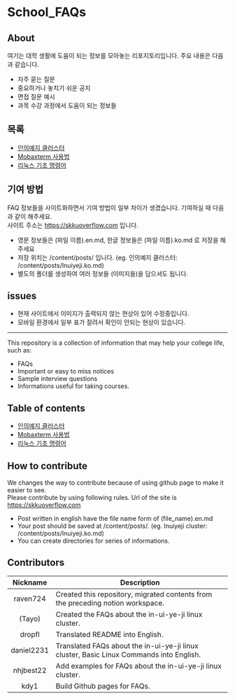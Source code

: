 # School_FAQs

## About

여기는 대학 생활에 도움이 되는 정보를 모아놓는 리포지토리입니다. 주요 내용은 다음과 같습니다.

* 자주 묻는 질문
* 중요하거나 놓치기 쉬운 공지
* 면접 질문 예시
* 과목 수강 과정에서 도움이 되는 정보들     

## 목록
- [인의예지 클러스터](/content/posts/Inuiyeji.ko.md)
- [Mobaxterm 사용법](/content/posts/mobaxterm.ko.md)
- [리눅스 기초 명령어](/content/posts/linux/list.ko.md)


## 기여 방법

FAQ 정보들을 사이트화하면서 기여 방법이 일부 차이가 생겼습니다. 기여하실 때 다음과 같이 해주세요.     
사이트 주소는 https://skkuoverflow.com 입니다.

- 영문 정보들은 (파일 이름).en.md, 한글 정보들은 (파일 이름).ko.md 로 저장을 해주세요
- 저장 위치는 /content/posts/ 입니다. (eg. 인의예지 클러스터: /content/posts/Inuiyeji.ko.md)
- 별도의 폴더를 생성하여 여러 정보들 (이미지들)을 담으셔도 됩니다.


## issues
- 현재 사이트에서 이미지가 출력되지 않는 현상이 있어 수정중입니다.
- 모바일 환경에서 일부 표가 잘려서 확인이 안되는 현상이 있습니다.


--------------------

This repository is a collection of information that may help your college life, such as:

* FAQs
* Important or easy to miss notices
* Sample interview questions
* Informations useful for taking courses.

## Table of contents
- [인의예지 클러스터](/content/posts/Inuiyeji.en.md)
- [Mobaxterm 사용법](/content/posts/mobaxterm.en.md)
- [리눅스 기초 명령어](/content/posts/linux/list.en.md)


## How to contribute

We changes the way to contribute because of using github page to make it easier to see.     
Please contribute by using following rules. Url of the site is https://skkuoverflow.com

- Post written in english have the file name form of (file_name).en.md
- Your post should be saved at /content/posts/. (eg. Inuiyeji cluster: /content/posts/Inuiyeji.ko.md)
- You can create directories for series of informations.

## Contributors

| Nickname | Description |
|:--------:|-------------|
| raven724 | Created this repository, migrated contents from the preceding notion workspace. |
|  (Tayo)  | Created the FAQs about the in-ui-ye-ji linux cluster. |
|  dropfl  | Translated README into English. |
|  daniel2231  | Translated FAQs about the in-ui-ye-ji linux cluster, Basic Linux Commands into English. |
| nhjbest22 | Add examples for FAQs about the in-ui-ye-ji linux cluster. |
| kdy1 | Build Github pages for FAQs. |
